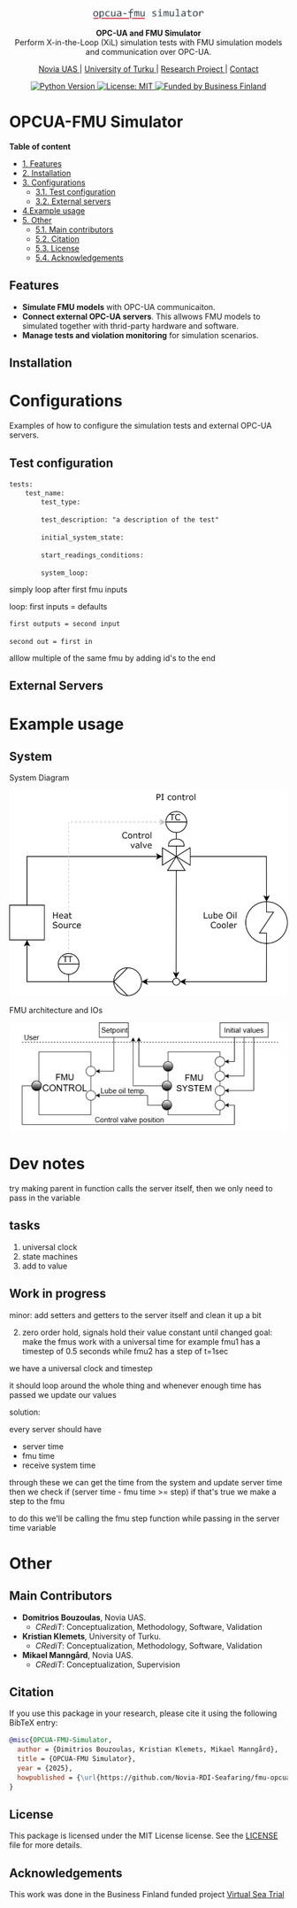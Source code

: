<p align="center">
  <a href="https://novia.fi"><img src="./public/opcua_fmu_logo.png" alt="OPCUA-FMU" width="200">
</a>
</p>

<p align="center">
    <b>OPC-UA and FMU Simulator</b> <br />
    Perform X-in-the-Loop (XiL) simulation tests with FMU simulation models and communication over OPC-UA.
</p>

<p align="center">
  <a href="https://www.novia.fi/" target="_blank">
      Novia UAS
  </a>|
  <a href="https://www.utu.fi/en" target="_blank">
      University of Turku
  </a>|
  <a href="https://www.virtualseatrial.fi/" target="_blank">
      Research Project
  </a>|
  <a href="mailto:mikael.manngard@novia.fi?subject=MCP-FMI:">Contact</a>

</p>
<p align="center">
  <a href="https://www.python.org/">
    <img src="https://img.shields.io/badge/Python-3.11%2B-blue" alt="Python Version">
  </a>
  <a href="https://opensource.org/licenses/MIT">
    <img src="https://img.shields.io/github/license/Novia-RDI-Seafaring/FMU-OPCUA-TEST-PLATFORM" alt="License: MIT">
  </a>
  <a href="https://www.businessfinland.fi/">
    <img src="https://img.shields.io/badge/Funded%20by-Business%20Finland-blue" alt="Funded by Business Finland">
  </a>
</p>

# OPCUA-FMU Simulator
**Table of content**
- [1. Features](#features)
- [2. Installation](#installation)
- [3. Configurations](#configurations)
    - [3.1. Test configuration](#test-configuration)
    - [3.2. External servers](#external-servers)
- [4.Example usage](#example-usage)
- [5. Other](#other)
    - [5.1. Main contributors](#main-contributors)
    - [5.2. Citation](#citation)
    - [5.3. License](#license)
    - [5.4. Acknowledgements](#acknowledgements)

## Features
- **Simulate FMU models** with OPC-UA communicaiton.
- **Connect external OPC-UA servers**. This allwows FMU models to simulated together with thrid-party hardware and software.
- **Manage tests and violation monitoring** for simulation scenarios.

## Installation

# Configurations
Examples of how to configure the simulation tests and external OPC-UA servers.

## Test configuration

    tests:
        test_name:
            test_type: 

            test_description: "a description of the test"

            initial_system_state:

            start_readings_conditions:

            system_loop:


simply loop after first fmu inputs

loop:
    first inputs = defaults

    first outputs = second input

    second out = first in

alllow multiple of the same fmu by adding id's to the end

## External Servers

# Example usage
## System

System Diagram

<img src="./readme_resources/LOC.drawio.svg"/>

FMU architecture and IOs

<img src="./readme_resources/system_diagram.png"  />


# Dev notes

try making parent in function calls the server itself, then we only need to pass in the variable

## tasks
1) universal clock
3) state machines
4) add to value

## Work in progress

minor: add setters and getters to the server itself and clean it up a bit 


2) zero order hold, signals hold their value constant until changed
goal: make the fmus work with a universal time
for example fmu1 has a timestep of 0.5 seconds while fmu2 has a step of t=1sec

we have a universal clock and timestep

it should loop around the whole thing and whenever enough time has passed we update our values

solution:

every server should have 
- server time
- fmu time
- receive system time

through these we can get the time from the system and update server time
then we check if (server time - fmu time >= step) if that's true we make a step to the fmu 

to do this we'll be calling the fmu step function while passing in the server time variable

# Other

## Main Contributors
- **Domitrios Bouzoulas**, Novia UAS. 
    -  *CRediT*: Conceptualization, Methodology, Software, Validation
- **Kristian Klemets**, University of Turku.
    -  *CRediT*: Conceptualization, Methodology, Software, Validation
- **Mikael Manngård**, Novia UAS.
    -  *CRediT*: Conceptualization, Supervision

## Citation
If you use this package in your research, please cite it using the following BibTeX entry:

```bibtex
@misc{OPCUA-FMU-Simulator,
  author = {Dimitrios Bouzoulas, Kristian Klemets, Mikael Manngård},
  title = {OPCUA-FMU Simulator},
  year = {2025},
  howpublished = {\url{https://github.com/Novia-RDI-Seafaring/fmu-opcua-test-platform}},
}
```

## License
This package is licensed under the MIT License license. See the [LICENSE](./LICENSE) file for more details.

## Acknowledgements
This work was done in the Business Finland funded project [Virtual Sea Trial](https://virtualseatrial.fi)